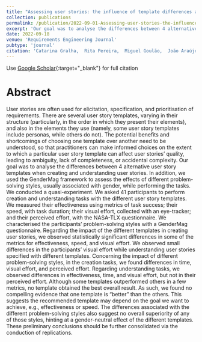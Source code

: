 ```yaml
---
title: "Assessing user stories: the influence of template differences and gender-related problem-solving styles"
collection: publications
permalink: /publication/2022-09-01-Assessing-user-stories-the-influence-of-template-differences-and-gender-related-problem-solving-styles
excerpt: 'Our goal was to analyse the differences between 4 alternative user story templates when creating and understanding user stories. In addition, we used the GenderMag framework to assess the effects of different problem-solving styles, usually associated with gender, while performing the tasks.'
date: 2022-09-18
venue: 'Requirements Engineering Journal'
pubtype: 'journal'
citation: 'Catarina Gralha,  Rita Pereira,  Miguel Goulão,  João Araújo, &quot;Assessing user stories: the influence of template differences and gender-related problem-solving styles.&quot; Requirements Engineering Journal, vol. 27, pp 521-544, 2022.'
---
```


Use [Google Scholar](https://scholar.google.com/scholar?q=Assessing+user+stories:+the+influence+of+template+differences+and+gender+related+problem+solving+styles){:target="_blank"} for full citation

# Abstract

User stories are often used for elicitation, specification, and prioritisation of requirements. There are several user story templates, varying in their structure (particularly, in the order in which they present their elements), and also in the elements they use (namely, some user story templates include personas, while others do not). The potential benefits and shortcomings of choosing one template over another need to be understood, so that practitioners can make informed choices on the extent to which a particular user story template can affect user stories’ quality, leading to ambiguity, lack of completeness, or accidental complexity. Our goal was to analyse the differences between 4 alternative user story templates when creating and understanding user stories. In addition, we used the GenderMag framework to assess the effects of different problem-solving styles, usually associated with gender, while performing the tasks. We conducted a quasi-experiment. We asked 41 participants to perform creation and understanding tasks with the different user story templates. We measured their effectiveness using metrics of task success; their speed, with task duration; their visual effort, collected with an eye-tracker; and their perceived effort, with the NASA-TLX questionnaire. We characterised the participants’ problem-solving styles with a GenderMag questionnaire. Regarding the impact of the different templates in creating user stories, we observed statistically significant differences in some of the metrics for effectiveness, speed, and visual effort. We observed small differences in the participants’ visual effort while understanding user stories specified with different templates. Concerning the impact of different problem-solving styles, in the creation tasks, we found differences in time, visual effort, and perceived effort. Regarding understanding tasks, we observed differences in effectiveness, time, and visual effort, but not in their perceived effort. Although some templates outperformed others in a few metrics, no template obtained the best overall result. As such, we found no compelling evidence that one template is “better” than the others. This suggests the recommended template may depend on the goal we want to achieve, e.g., effectiveness or speed. The differences associated with the different problem-solving styles also suggest no overall superiority of any of those styles, hinting at a gender-neutral effect of the different templates. These preliminary conclusions should be further consolidated via the conduction of replications.
